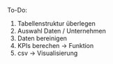 To-Do:
1. Tabellenstruktur überlegen
2. Auswahl Daten / Unternehmen
3. Daten bereinigen
5. KPIs berechen -> Funktion
6. csv -> Visualisierung
